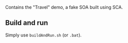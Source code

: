 Contains the "Travel" demo, a fake SOA built using SCA.

## Build and run

Simply use `buildAndRun.sh` (or `.bat`).

